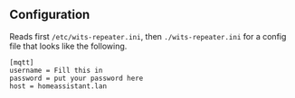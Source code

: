 ## Configuration
Reads first `/etc/wits-repeater.ini`, then `./wits-repeater.ini` for a config file that looks like the following.

```
[mqtt]
username = Fill this in
password = put your password here
host = homeassistant.lan
```
  

